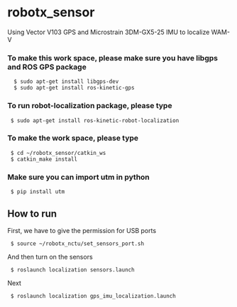# robotx_sensor

Using Vector V103 GPS and Microstrain 3DM-GX5-25 IMU to localize WAM-V

### To make this work space, please make sure you have libgps and ROS GPS package
```
  $ sudo apt-get install libgps-dev
  $ sudo apt-get install ros-kinetic-gps
```
### To run robot-localization package, please type
```
 $ sudo apt-get install ros-kinetic-robot-localization
```

### To make the work space, please type
```
 $ cd ~/robotx_sensor/catkin_ws
 $ catkin_make install
```

### Make sure you can import utm in python
```
 $ pip install utm
```

## How to run
First, we have to give the permission for USB ports
```
 $ source ~/robotx_nctu/set_sensors_port.sh
```
And then turn on the sensors
```
 $ roslaunch localization sensors.launch
```
Next
```
 $ roslaunch localization gps_imu_localization.launch
```
